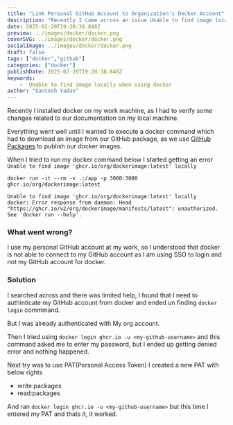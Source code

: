 ```yaml
---
title: "Link Personal GitHub Account to Organization's Docker Account"
description: "Recently I came across an issue Unable to find image locally when using docker and wanted to document the solution for myself"
date: 2025-02-20T19:20:38.848Z
preview: ../images/docker/docker.png
coverSVG: ../images/docker/docker.png
socialImage: ../images/docker/docker.png
draft: false
tags: ["docker","github"]
categories: ["docker"]
publishDate: 2025-02-20T19:20:38.848Z
keywords:
    -  Unable to find image locally when using docker 
author: "Santosh Yadav"
---
```


Recently I installed docker on my work machine, as I had to verify some changes related to our documentation on my local machine.

Everything went well until I wanted to execute a docker command which had to download an image from our GitHub package, as we use [GitHub Packages](https://docs.github.com/en/packages/learn-github-packages/introduction-to-github-packages) to publish our docker images.

When I tried to run my docker command below I started getting an error `Unable to find image 'ghcr.io/org/dockerimage:latest' locally`

```shell
docker run -it --rm -v .:/app -p 3000:3000 ghcr.io/org/dockerimage:latest

Unable to find image 'ghcr.io/org/dockerimage:latest' locally
docker: Error response from daemon: Head "https://ghcr.io/v2/org/dockerimage/manifests/latest": unauthorized.
See 'docker run --help'.
```

### What went wrong? 

I use my personal GitHub account at my work, so I understood that docker is not able to connect to my GitHub account as I am using SSO to login and not my GitHub account for docker.

### Solution 

I searched across and there was limited help, I found that I need to authinticate my GitHub account from docker and ended un finding `docker login` commmand.

But I was already authenticated with My org account.

Then I tried using `docker login ghcr.io -u <my-github-username>` and this command asked me to enter my password, but I ended up getting denied error and nothing happened.

Next try was to use PAT(Personal Access Token) I created a new PAT with below rights

- write:packages
- read:packages

And ran `docker login ghcr.io -u <my-github-username>` but this time I entered my PAT and thats it, it worked.


